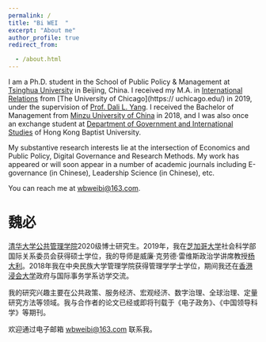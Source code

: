 ```yaml
---
permalink: /
title: "Bi WEI  "
excerpt: "About me"
author_profile: true
redirect_from: 

  - /about.html
---
```


I am a Ph.D. student in the School of Public Policy & Management at [Tsinghua University](http://www.sppm.tsinghua.edu.cn/index.html) in Beijing, China. I received my M.A. in [International Relations]( https://cir.uchicago.edu/) from [The University of Chicago](https:// uchicago.edu/) in 2019, under the supervision of [Prof. Dali L. Yang](https://political-science.uchicago.edu/directory/dali-yang). I received the Bachelor of Management from [Minzu University of China]( https://www.muc.edu.cn/) in 2018, and I was also once an exchange student at [Department of Government and International Studies](http://gis.hkbu.edu.hk/) of Hong Kong Baptist University.

My substantive research interests lie at the intersection of Economics and Public Policy, Digital Governance and Research Methods. My work has appeared or will soon appear in a number of academic journals including E-governance (in Chinese), Leadership Science (in Chinese), etc.

You can reach me at wbweibi@163.com.

魏必
======
[清华大学公共管理学院]( http://www.sppm.tsinghua.edu.cn/index.html)2020级博士研究生。2019年，我在[芝加哥大学](https://cir.uchicago.edu)社会科学部国际关系委员会获得硕士学位，我的导师是威廉·克劳德·雷维斯政治学讲席教授[杨大利]( https://political-science.uchicago.edu/directory/dali-yang)。2018年我在中央民族大学管理学院获得管理学学士学位，期间我还在[香港浸会大学](http://gis.hkbu.edu.hk/)政府与国际事务学系访学交流。

我的研究兴趣主要在公共政策、服务经济、宏观经济、数字治理、全球治理、定量研究方法等领域。我与合作者的论文已经或即将刊载于《电子政务》、《中国领导科学》等期刊。

欢迎通过电子邮箱 wbweibi@163.com 联系我。

